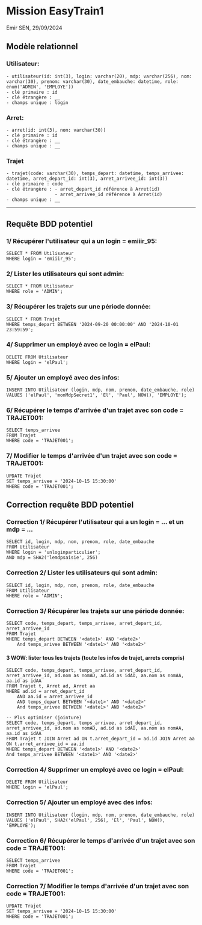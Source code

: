 # Mission EasyTrain1 
Emir SEN, 29/09/2024

## Modèle relationnel

### Utilisateur:
    - utilisateur(id: int(3), login: varchar(20), mdp: varchar(256), nom: varchar(30), prenom: varchar(30), date_embauche: datetime, role: enum('ADMIN', 'EMPLOYE'))
    - clé primaire : id
    - clé étrangère : __
    - champs unique : login

### Arret:
    - arret(id: int(3), nom: varchar(30))
    - clé primaire : id
    - clé étrangère : __
    - champs unique : __

### Trajet
    - trajet(code: varchar(30), temps_depart: datetime, temps_arrivee: datetime, arret_depart_id: int(3), arret_arrivee_id: int(3))
    - clé primaire : code
    - clé étrangère : - arret_depart_id référence à Arret(id)
                      - arret_arrivee_id référence à Arret(id)
    - champs unique : __

---

## Requête BDD potentiel

### 1/ Récupérer l'utilisateur qui a un login = emiiir_95:
    SELECT * FROM Utilisateur
    WHERE login = 'emiiir_95';

### 2/ Lister les utilisateurs qui sont admin:
    SELECT * FROM Utilisateur 
    WHERE role = 'ADMIN';

### 3/ Récupérer les trajets sur une période donnée:
    SELECT * FROM Trajet 
    WHERE temps_depart BETWEEN '2024-09-20 00:00:00' AND '2024-10-01 23:59:59';

### 4/ Supprimer un employé avec ce login = elPaul:
    DELETE FROM Utilisateur 
    WHERE login = 'elPaul';

### 5/ Ajouter un employé avec des infos:
    INSERT INTO Utilisateur (login, mdp, nom, prenom, date_embauche, role) 
    VALUES ('elPaul', 'monMdpSecret1', 'El', 'Paul', NOW(), 'EMPLOYE');

### 6/ Récupérer le temps d'arrivée d'un trajet avec son code = TRAJET001:
    SELECT temps_arrivee 
    FROM Trajet 
    WHERE code = 'TRAJET001';

### 7/ Modifier le temps d'arrivée d'un trajet avec son code = TRAJET001:
    UPDATE Trajet 
    SET temps_arrivee = '2024-10-15 15:30:00' 
    WHERE code = 'TRAJET001';

## Correction requête BDD potentiel

### Correction 1/ Récupérer l'utilisateur qui a un login = ... et un mdp = ...
    SELECT id, login, mdp, nom, prenom, role, date_embauche
    FROM Utilisateur
    WHERE login = 'unloginparticulier';
    AND mdp = SHA2('lemdpsaisie', 256)

### Correction 2/ Lister les utilisateurs qui sont admin:
    SELECT id, login, mdp, nom, prenom, role, date_embauche 
    FROM Utilisateur 
    WHERE role = 'ADMIN';

### Correction 3/ Récupérer les trajets sur une période donnée:
    SELECT code, temps_depart, temps_arrivee, arret_depart_id, arret_arrivee_id
    FROM Trajet 
    WHERE temps_depart BETWEEN '<date1>' AND '<date2>'
        And temps_arivee BETWEEN '<date1>' AND '<date2>'

#### 3 WOW: lister tous les trajets (toute les infos de trajet, arrets compris)
    SELECT code, temps_depart, temps_arrivee, arret_depart_id, arret_arrivee_id, ad.nom as nomAD, ad.id as idAD, aa.nom as nomAA, aa.id as idAA
    FROM Trajet t, Arret ad, Arret aa
    WHERE ad.id = arret_depart_id 
    	AND aa.id = arret_arrivee_id
        AND temps_depart BETWEEN '<date1>' AND '<date2>'
        And temps_arivee BETWEEN '<date1>' AND '<date2>'

    -- Plus optimiser (jointure)
    SELECT code, temps_depart, temps_arrivee, arret_depart_id, arret_arrivee_id, ad.nom as nomAD, ad.id as idAD, aa.nom as nomAA, aa.id as idAA
    FROM Trajet t JOIN Arret ad ON t.arret_depart_id = ad.id JOIN Arret aa ON t.arret_arrivee_id = aa.id 
    WHERE temps_depart BETWEEN '<date1>' AND '<date2>'
	And temps_arrivee BETWEEN '<date1>' AND '<date2>'

### Correction 4/ Supprimer un employé avec ce login = elPaul:
    DELETE FROM Utilisateur 
    WHERE login = 'elPaul';

### Correction 5/ Ajouter un employé avec des infos:
    INSERT INTO Utilisateur (login, mdp, nom, prenom, date_embauche, role) 
    VALUES ('elPaul', SHA2('elPaul', 256), 'El', 'Paul', NOW(), 'EMPLOYE');

### Correction 6/ Récupérer le temps d'arrivée d'un trajet avec son code = TRAJET001:
    SELECT temps_arrivee 
    FROM Trajet 
    WHERE code = 'TRAJET001';

### Correction 7/ Modifier le temps d'arrivée d'un trajet avec son code = TRAJET001:
    UPDATE Trajet 
    SET temps_arrivee = '2024-10-15 15:30:00' 
    WHERE code = 'TRAJET001';
